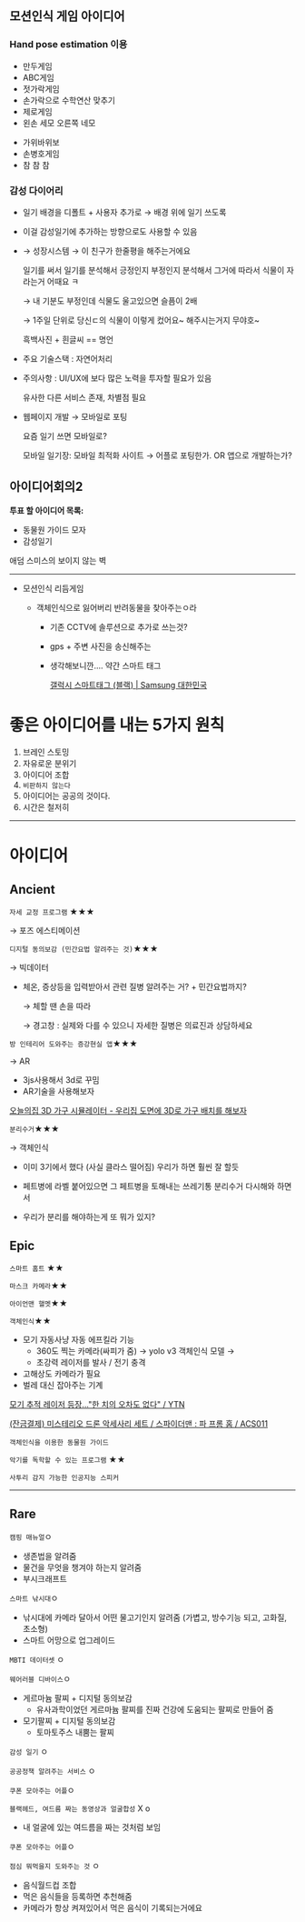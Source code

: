 ## 모션인식 게임 아이디어

### Hand pose estimation 이용

- 만두게임
- ABC게임
- 젓가락게임 
- 손가락으로 수학연산 맞추기
- 제로게임
- 왼손 세모 오른쪽 네모

* 가위바위보
* 손병호게임
* 참 참 참



### 감성 다이어리

- 일기 배경을 디폴트 + 사용자 추가로 → 배경 위에 일기 쓰도록

- 이걸 감성일기에 추가하는 방향으로도 사용할 수 있음

- → 성장시스템 → 이 친구가 한줄평을 해주는거에요

  일기를 써서 일기를 분석해서 긍정인지 부정인지 분석해서 그거에 따라서 식물이 자라는거 어때요 ㅋ

  → 내 기분도 부정인데 식물도 울고있으면 슬픔이 2배

  → 1주일 단위로 당신ㄷ의 식물이 이렇게 컸어요~ 해주시는거지 무야호~

  흑백사진 + 흰글씨 == 명언

- 주요 기술스택 : 자연어처리

* 주의사항 : UI/UX에 보다 많은 노력을 투자할 필요가 있음

  유사한 다른 서비스 존재, 차별점 필요

* 웹페이지 개발 → 모바일로 포팅

  요즘 일기 쓰면 모바일로?

  모바일 일기장: 모바일 최적화 사이트 → 어플로 포팅한가. OR 앱으로 개발하는가?
  
  

## 아이디어회의2

**투표 할 아이디어 목록:**

- 동물원 가이드 모자
- 감성일기

애덤 스미스의 보이지 않는 벽

------

- 모션인식 리듬게임

  - 객체인식으로 잃어버리 반려동물을 찾아주는ㅇ라

    - 기존 CCTV에 솔루션으로 추가로 쓰는것?

    - gps + 주변 사진을 송신해주는

    - 생각해보니깐.... 약간 스마트 태그

      [갤럭시 스마트태그 (블랙) | Samsung 대한민국](https://www.samsung.com/sec/mobile-accessories/galaxy-smart-tag/EI-T5300BBEGKR/)



# **좋은 아이디어를 내는 5가지 원칙**

1. 브레인 스토밍
2. 자유로운 분위기
3. 아이디어 조합
4. `비판하지 않는다`
5. 아이디어는 공공의 것이다.
6. 시간은 철저히

------

# 아이디어

## Ancient

`자세 교정 프로그램` ★★★

→ 포즈 에스티메이션



`디지털 동의보감 (민간요법 알려주는 것)`★★★

→ 빅데이터

- 체온, 증상등을 입력받아서 관련 질병 알려주는 거? + 민간요법까지?

  → 체할 땐 손을 따라

  → 경고창 : 실제와 다를 수 있으니 자세한 질병은 의료진과 상담하세요

  

`방 인테리어 도와주는 증강현실 앱`★★★

  → AR

  - 3js사용해서 3d로 꾸밈
  - AR기술을 사용해보자

  [오늘의집 3D 가구 시뮬레이터 - 우리집 도면에 3D로 가구 배치를 해보자](https://ohou.se/3d_intro)



`분리수거`★★★

  → 객체인식

  - 이미 3기에서 했다 (사실 클라스 떨어짐) 우리가 하면 훨씬 잘 할듯

  - 페트병에 라벨 붙어있으면 그 페트병을 토해내는 쓰레기통 분리수거 다시해와 하면서

  - 우리가 분리를 해야하는게 또 뭐가 있지?



## Epic

`스마트 홈트` ★★

`마스크 카메라`★★

`아이언맨 핼멧`★★

`객체인식`★★

- 모기 자동사냥 자동 에프킬라 기능
  - 360도 찍는 카메라(싸피가 줌) → yolo v3 객체인식 모델 →
  - 초강력 레이저를 발사 / 전기 충격
- 고해상도 카메라가 필요
- 벌레 대신 잡아주는 기계

[모기 추적 레이저 등장..."한 치의 오차도 없다" / YTN](https://www.youtube.com/watch?v=n5WUo4oCoDw)

[(잔금결제) 미스테리오 드론 악세사리 세트 / 스파이더맨 : 파 프롬 홈 / ACS011](http://hobbybox.co.kr/product/예약-미스테리오-드론-악세사리-세트-스파이더맨-파-프롬-홈-acs011/6534/)

```
객체인식을 이용한 동물원 가이드
```

`악기를 독학할 수 있는 프로그램` ★★

```
사투리 감지 가능한 인공지능 스피커
```



------

## Rare

`캠핑 매뉴얼`ㅇ

- 생존법을 알려줌
- 물건을 무엇을 챙겨야 하는지 알려줌
- 부시크래프트

`스마트 낚시대`ㅇ

- 낚시대에 카메라 달아서 어떤 물고기인지 알려줌 (가볍고, 방수기능 되고, 고화질, 초소형)
- 스마트 어망으로 업그레이드

`MBTI 데이터셋` ㅇ

`웨어러블 디바이스`ㅇ

- 게르마늄 팔찌 + 디지털 동의보감
  - 유사과학이었던 게르마늄 팔찌를 진짜 건강에 도움되는 팔찌로 만들어 줌
- 모기팔찌 + 디지털 동의보감
  - 토마토주스 내뿜는 팔찌

`감성 일기` ㅇ

`공공정책 알려주는 서비스` ㅇ

`쿠폰 모아주는 어플`ㅇ

`블랙헤드, 여드름 짜는 동영상과 얼굴합성` X o

- 내 얼굴에 있는 여드름을 짜는 것처럼 보임

`쿠폰 모아주는 어플`ㅇ

`점심 뭐먹을지 도와주는 것` ㅇ

- 음식월드컵 조합
- 먹은 음식들을 등록하면 추천해줌
- 카메라가 항상 켜져있어서 먹은 음식이 기록되는거에요